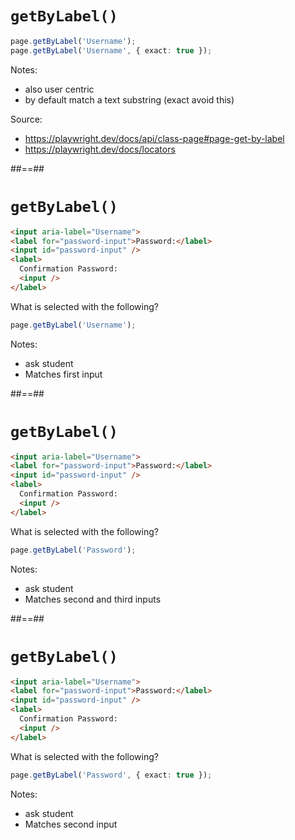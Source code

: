 <!-- .slide: class="with-code" -->

# `getByLabel()`

```TypeScript
page.getByLabel('Username');
page.getByLabel('Username', { exact: true });
```
<!-- .element: class="big-code" -->

Notes:
- also user centric
- by default match a text substring (exact avoid this) 

Source: 
- https://playwright.dev/docs/api/class-page#page-get-by-label
- https://playwright.dev/docs/locators

##==##

<!-- .slide: class="with-code" -->

# `getByLabel()`

```Html
<input aria-label="Username">
<label for="password-input">Password:</label>
<input id="password-input" />
<label>
  Confirmation Password:
  <input />
</label>
```
<!-- .element: class="big-code" -->

What is selected with the following?

```TypeScript
page.getByLabel('Username');
```
<!-- .element: class="big-code" -->

Notes:
- ask student
- Matches first input

##==##

<!-- .slide: class="with-code" -->

# `getByLabel()`

```Html
<input aria-label="Username">
<label for="password-input">Password:</label>
<input id="password-input" />
<label>
  Confirmation Password:
  <input />
</label>
```
<!-- .element: class="big-code" -->

What is selected with the following?

```TypeScript
page.getByLabel('Password');
```
<!-- .element: class="big-code" -->

Notes:
- ask student
- Matches second and third inputs

##==##

<!-- .slide: class="with-code" -->

# `getByLabel()`

```Html
<input aria-label="Username">
<label for="password-input">Password:</label>
<input id="password-input" />
<label>
  Confirmation Password:
  <input />
</label>
```
<!-- .element: class="big-code" -->

What is selected with the following?

```TypeScript
page.getByLabel('Password', { exact: true });
```
<!-- .element: class="big-code" -->

Notes:
- ask student
- Matches second input

